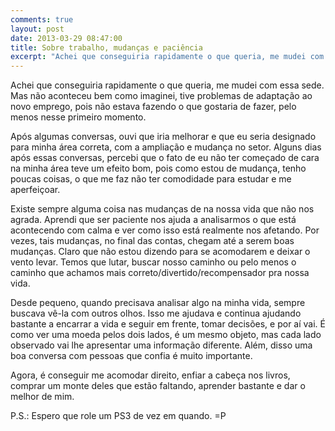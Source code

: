```yaml
---
comments: true
layout: post
date: 2013-03-29 08:47:00
title: Sobre trabalho, mudanças e paciência
excerpt: "Achei que conseguiria rapidamente o que queria, me mudei com essa sede. Mas não aconteceu bem como imaginei, tive problemas de adaptação ao novo emprego, pois não estava fazendo o que gostaria de fazer, pelo menos nesse primeiro momento."
---
```


Achei que conseguiria rapidamente o que queria, me mudei com essa sede. Mas não aconteceu bem como imaginei, tive problemas de adaptação ao novo emprego, pois não estava fazendo o que gostaria de fazer, pelo menos nesse primeiro momento.

Após algumas conversas, ouvi que iria melhorar e que eu seria designado para minha área correta, com a ampliação e mudança no setor. Alguns dias após essas conversas, percebi que o fato de eu não ter começado de cara na minha área teve um efeito bom, pois como estou de mudança, tenho poucas coisas, o que me faz não ter comodidade para estudar e me aperfeiçoar.

Existe sempre alguma coisa nas mudanças de na nossa vida que não nos agrada. Aprendi que ser paciente nos ajuda a analisarmos o que está acontecendo com calma e ver como isso está realmente nos afetando. Por vezes, tais mudanças, no final das contas, chegam até a serem boas mudanças. Claro que não estou dizendo para se acomodarem e deixar o vento levar. Temos que lutar, buscar nosso caminho ou pelo menos o caminho que achamos mais correto/divertido/recompensador pra nossa vida.

Desde pequeno, quando precisava analisar algo na minha vida, sempre buscava vê-la com outros olhos. Isso me ajudava e continua ajudando bastante a encarrar a vida e seguir em frente, tomar decisões, e por aí vai. É como ver uma moeda pelos dois lados, é um mesmo objeto, mas cada lado observado vai lhe apresentar uma informação diferente. Além, disso uma boa conversa com pessoas que confia é muito importante.

Agora, é conseguir me acomodar direito, enfiar a cabeça nos livros, comprar um monte deles que estão faltando, aprender bastante e dar o melhor de mim.

P.S.: Espero que role um PS3 de vez em quando. =P
